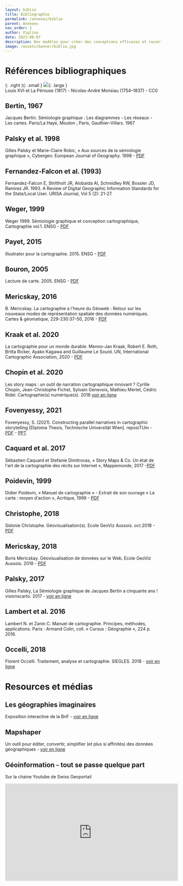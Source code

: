 ```yaml
---
layout: biblio
title: Bibliographie
permalink: /annexes/biblio
parent: Annexes
nav_order: 1
author: Viglino
date: 2023-08-07
description: Des modèles pour créer des conceptions efficaces et raconter des histoires avec des cartes.
image: /assets/banner/biblio.jpg
---
```

# Références bibliographiques

{: .right }{: .small }
![](/Macarte-MI/assets/banner/biblio.jpg){: .large }  
Louis XVI et La Pérouse (1817) - Nicolas-André Monsiau (1754–1837) - CC0

## Bertin, 1967
Jacques Bertin. Sémiologie graphique : Les diagrammes - Les réseaux - Les cartes. Paris/La Haye, Mouton ; Paris, Gauthier-Villars. 1967

## Palsky et al. 1998
Gilles Palsky et Marie-Claire Robic, « Aux sources de la sémiologie graphique », Cybergeo: European Journal of Geography. 1998 - [PDF](http://journals.openedition.org/cybergeo/554)

## Fernandez-Falcon et al. (1993)
Fernandez-Falcon E, Strittholt JR, Alobaida AI, Schmidley RW, Bossler JD, Ramirez JR. 1993. A Review of Digital Geographic Information Standards for the State/Local User. URISA Journal, Vol 5 (2): 21-27.

## Weger, 1999
Weger 1999. Sémiologie graphique et conception cartographique, Cartographie vol.1. ENSG - [PDF](http://cours-fad-public.ensg.eu/course/view.php?id=47)

## Payet, 2015
Illustrator pour la cartographie. 2015. ENSG - [PDF](http://cours-fad-public.ensg.eu/course/view.php?id=121)

## Bouron, 2005
Lecture de carte. 2005. ENSG - [PDF](http://cours-fad-public.ensg.eu/course/view.php?id=48)

## Mericskay, 2016
B. Mericskay. La cartographie a l'heure du Géoweb : Retour sur les nouveaux modes de représentation spatiale des données numériques. Cartes & géomatique, 229-230:37–50, 2016 - [PDF](http://lecfc.fr/new/articles/229-article-6.pdf)

## Kraak et al. 2020
La cartographie pour un monde durable. Menno-Jan Kraak, Robert E. Roth, Britta Ricker, Ayako Kagawa and Guillaume Le Sourd. UN, International Cartographic Association, 2020 - [PDF](https://digitallibrary.un.org/record/3898826)

## Chopin et al. 2020
Les story maps : un outil de narration cartographique innovant ?  Cyrille Chopin, Jean-Christophe Fichet, Sylvain Genevois, Mathieu Merlet, Cédric Ridel. Cartographie(s) numérique(s). 2018 [voir en ligne](https://cartonumerique.blogspot.com/2018/11/les-story-maps-un-outil-de-narration.html)

## Fovenyessy, 2021
Fovenyessy, S. (2021). Constructing parallel narratives in cartographic storytelling [Diploma Thesis, Technische Universität Wien]. reposiTUm - [PDF](https://cartographymaster.eu/wp-content/theses/2021_Fovenyessy_Thesis.pdf) - [PPT](https://cartographymaster.eu/wp-content/theses/2021_Fovenyessy_Presentation.pdf)

## Caquard et al. 2017
Sébastien Caquard et Stefanie Dimitrovas, « Story Maps & Co. Un état de l'art de la cartographie des récits sur Internet », Mappemonde, 2017 -[PDF](http://journals.openedition.org/mappemonde/3304)

## Poidevin, 1999
Didier Poidevin, « Manuel de cartographie » - Extrait de son ouvrage « La carte : moyen d'action », Acrtique, 1999 - [PDF](https://www.articque.com/manuel-de-cartographie/)

## Christophe, 2018
Sidonie Christophe. Géovisualisation(s). Ecole GeoViz Aussois. oct.2018 - [PDF](https://geoviz.sciencesconf.org/data/pages/2018_SChristophe_EcoleEte_Geoviz.pdf)

## Mericskay, 2018
Boris Mericskay. Géovisualisation de données sur le Web. Ecole GeoViz Aussois. 2018 - [PDF](https://sites-formations.univ-rennes2.fr/mastersigat/Cours/geoviz2018.pdf)

## Palsky, 2017
Gilles Palsky, La Sémiologie graphique de Jacques Bertin a cinquante ans ! visionscarto. 2017 - [voir en ligne](https://visionscarto.net/la-semiologie-graphique-a-50-ans)

## Lambert et al. 2016
Lambert N. et Zanin C. Manuel de cartographie. Principes, méthodes, applications. Paris : Armand Colin, coll. « Cursus : Géographie », 224 p. 2016.

## Occelli, 2018
Florent Occelli. Traitement, analyse et cartographie. SIEGLES. 2018 - [voir en ligne](https://www.sigles-sante-environnement.fr/cartographies/methodologie/)

# Resources et médias

## Les géographies imaginaires
Exposition interactive de la BnF - [voir en ligne](https://fantasy.bnf.fr/fr/transmettre/les-geographies-imaginaires/)

## Mapshaper
Un outil pour éditer, convertir, simplifier (et plus si affinités) des données géographiques - [voir en ligne](https://mapshaper.org/)

## Géoinformation - tout se passe quelque part
Sur la chaine Youtube de Swiss Geoportail
<iframe width="560" height="315" src="https://www.youtube.com/embed/8R0GbAp3APw" title="YouTube video player" frameborder="0" allow="accelerometer; autoplay; clipboard-write; encrypted-media; gyroscope; picture-in-picture; web-share" allowfullscreen></iframe>